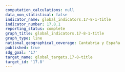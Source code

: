 ```yaml
---
computation_calculations: null
data_non_statistical: false
indicator_name: global_indicators.17-8-1-title
indicator_number: 17.8.1
reporting_status: complete
graph_title: global_indicators.17-8-1-title
graph_type: line
national_geographical_coverage: Cantabria y España
published: true
sdg_goal: '17'
target_name: global_targets.17-8-title
target_id: '17.8'
---
```

